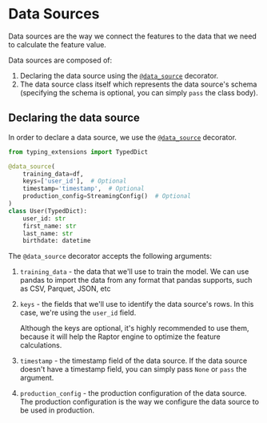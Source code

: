 # Data Sources

Data sources are the way we connect the features to the data that we need to calculate the feature value.

Data sources are composed of:

1. Declaring the data source using the [`@data_source`](/reference/labsdk/decorators) decorator.
2. The data source class itself which represents the data source's schema (specifying the schema is optional, you
   can simply `pass` the class body).


## Declaring the data source

In order to declare a data source, we use the [`@data_source`](/reference/labsdk/decorators) decorator.

```python
from typing_extensions import TypedDict

@data_source(
    training_data=df,
    keys=['user_id'],  # Optional
    timestamp='timestamp',  # Optional
    production_config=StreamingConfig()  # Optional
)
class User(TypedDict):
    user_id: str
    first_name: str
    last_name: str
    birthdate: datetime
```

The `@data_source` decorator accepts the following arguments:

1. `training_data` - the data that we'll use to train the model. We can use pandas to import the data from any format that
   pandas supports, such as CSV, Parquet, JSON, etc
2. `keys` - the fields that we'll use to identify the data source's rows. In this case, we're using the `user_id` field.

   Although the keys are optional, it's highly recommended to use them, because it will help the Raptor engine to optimize
   the feature calculations.
3. `timestamp` - the timestamp field of the data source. If the data source doesn't have a timestamp field, you can
   simply pass `None` or `pass` the argument.
4. `production_config` - the production configuration of the data source. The production configuration is the way we
   configure the data source to be used in production.
